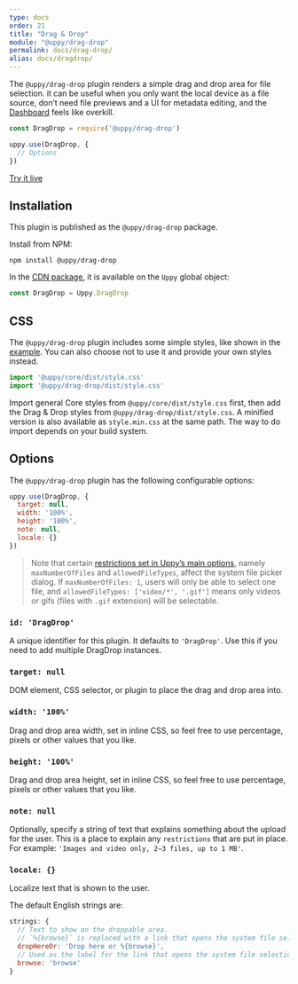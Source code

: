 ```yaml
---
type: docs
order: 21
title: "Drag & Drop"
module: "@uppy/drag-drop"
permalink: docs/drag-drop/
alias: docs/dragdrop/
---
```


The `@uppy/drag-drop` plugin renders a simple drag and drop area for file selection. it can be useful when you only want the local device as a file source, don’t need file previews and a UI for metadata editing, and the [Dashboard](/docs/dashboard/) feels like overkill.

```js
const DragDrop = require('@uppy/drag-drop')

uppy.use(DragDrop, {
  // Options
})
```

<a class="TryButton" href="/examples/dragdrop/">Try it live</a>

## Installation

This plugin is published as the `@uppy/drag-drop` package.

Install from NPM:

```shell
npm install @uppy/drag-drop
```

In the [CDN package](/docs/#With-a-script-tag), it is available on the `Uppy` global object:

```js
const DragDrop = Uppy.DragDrop
```

## CSS

The `@uppy/drag-drop` plugin includes some simple styles, like shown in the [example](/examples/dragdrop). You can also choose not to use it and provide your own styles instead.

```js
import '@uppy/core/dist/style.css'
import '@uppy/drag-drop/dist/style.css'
```

Import general Core styles from `@uppy/core/dist/style.css` first, then add the Drag & Drop styles from `@uppy/drag-drop/dist/style.css`. A minified version is also available as `style.min.css` at the same path. The way to do import depends on your build system.

## Options

The `@uppy/drag-drop` plugin has the following configurable options:

```js
uppy.use(DragDrop, {
  target: null,
  width: '100%',
  height: '100%',
  note: null,
  locale: {}
})
```

> Note that certain [restrictions set in Uppy’s main options](/docs/uppy#restrictions), namely `maxNumberOfFiles` and `allowedFileTypes`, affect the system file picker dialog. If `maxNumberOfFiles: 1`, users will only be able to select one file, and `allowedFileTypes: ['video/*', '.gif']` means only videos or gifs (files with `.gif` extension) will be selectable.

### `id: 'DragDrop'`

A unique identifier for this plugin. It defaults to `'DragDrop'`. Use this if you need to add multiple DragDrop instances.

### `target: null`

DOM element, CSS selector, or plugin to place the drag and drop area into.

### `width: '100%'`

Drag and drop area width, set in inline CSS, so feel free to use percentage, pixels or other values that you like.

### `height: '100%'`

Drag and drop area height, set in inline CSS, so feel free to use percentage, pixels or other values that you like.

### `note: null`

Optionally, specify a string of text that explains something about the upload for the user. This is a place to explain any `restrictions` that are put in place. For example: `'Images and video only, 2–3 files, up to 1 MB'`.

### `locale: {}`

Localize text that is shown to the user.

The default English strings are:

```js
strings: {
  // Text to show on the droppable area.
  // `%{browse}` is replaced with a link that opens the system file selection dialog.
  dropHereOr: 'Drop here or %{browse}',
  // Used as the label for the link that opens the system file selection dialog.
  browse: 'browse'
}
```
